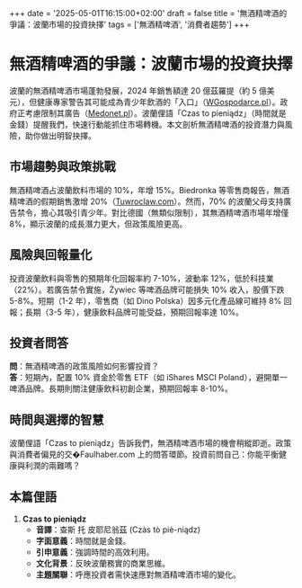 +++
date = '2025-05-01T16:15:00+02:00'
draft = false
title = '無酒精啤酒的爭議：波蘭市場的投資抉擇'
tags = ['無酒精啤酒', '消費者趨勢']
+++

# 無酒精啤酒的爭議：波蘭市場的投資抉擇

波蘭的無酒精啤酒市場蓬勃發展，2024 年銷售額達 20 億茲羅提（約 5 億美元），但健康專家警告其可能成為青少年飲酒的「入口」（[WGospodarce.pl](https://wgospodarce.pl/informacje/149966-piwo-bezalkoholowe-ale-nie-bezproblemowe-eksperci-zgodni-to-brama-do-uzalezniania-zwlaszcza-dla-nieletnich)）。政府正考慮限制其廣告（[Medonet.pl](https://www.medonet.pl/biznes-system-i-zdrowie/zmiany-prawne-w-ochronie-zdrowia,polacy-chca-zakazu-reklamy-piwa-bezalkoholowego-w-tle-zdrowie-dzieci,artykul,77854704.html)）。波蘭俚語「Czas to pieniądz」（時間就是金錢）提醒我們，快速行動能抓住市場轉機。本文剖析無酒精啤酒的投資潛力與風險，助你做出明智抉擇。

## 市場趨勢與政策挑戰

無酒精啤酒占波蘭飲料市場的 10%，年增 15%。Biedronka 等零售商報告，無酒精啤酒的假期銷售激增 20%（[Tuwroclaw.com](https://tuwroclaw.com/artykul/bezkarne-piwo-0-terapeuta-n1584303)）。然而，70% 的波蘭父母支持廣告禁令，擔心其吸引青少年。對比德國（無類似限制），其無酒精啤酒市場年增僅 8%，顯示波蘭的成長潛力更大，但政策風險更高。

## 風險與回報量化

投資波蘭飲料與零售的預期年化回報率約 7-10%，波動率 12%，低於科技業（22%）。若廣告禁令實施，Żywiec 等啤酒品牌可能損失 10% 收入，股價下跌 5-8%。短期（1-2 年），零售商（如 Dino Polska）因多元化產品線可維持 8% 回報；長期（3-5 年），健康飲料品牌可能受益，預期回報率達 10%。

## 投資者問答

**問**：無酒精啤酒的政策風險如何影響投資？  
**答**：短期內，配置 10% 資金於零售 ETF（如 iShares MSCI Poland），避開單一啤酒品牌。長期則關注健康飲料初創企業，預期回報率 8-10%。

## 時間與選擇的智慧

波蘭俚語「Czas to pieniądz」告訴我們，無酒精啤酒市場的機會稍縱即逝。政策與消費者偏見的交�Faulhaber.com 上的問答環節。投資前問自己：你能平衡健康與利潤的兩難嗎？

## 本篇俚語

1. **Czas to pieniądz**  
   - **音譯**：查斯 托 皮耶尼翁茲 (Czàs tò piè-niądz)  
   - **字面意義**：時間就是金錢。  
   - **引申意義**：強調時間的高效利用。  
   - **文化背景**：反映波蘭務實的商業思維。  
   - **主題關聯**：呼應投資者需快速應對無酒精啤酒市場的變化。